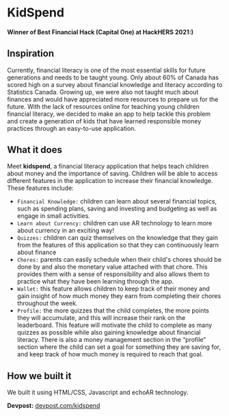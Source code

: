 # KidSpend
#### Winner of Best Financial Hack (Capital One) at HackHERS 2021:)

## Inspiration
Currently, financial literacy is one of the most essential skills for future generations and needs to be taught young. Only about 60% of Canada has scored high on a survey about financial knowledge and literacy according to Statistics Canada.  Growing up, we were also not taught much about finances and would have appreciated more resources to prepare us for the future. With the lack of resources online for teaching young children financial literacy, we decided to make an app to help tackle this problem and create a generation of kids that have learned responsible money practices through an easy-to-use application. 

## What it does
Meet **kidspend**, a financial literacy application that helps teach children about money and the importance of saving.  Children will be able to access different features in the application to increase their financial knowledge.  These features include:
- `Financial Knowledge:` children can learn about several financial topics, such as spending plans, saving and investing and budgeting as well as engage in small activities. 
- `Learn about Currency:`  children can use AR technology to learn more about currency in an exciting way!
- `Quizzes:`  children can quiz themselves on the knowledge that they gain from the features of this application so that they can continuously learn about finance
- `Chores:`  parents can easily schedule when their child's chores should be done by and also the monetary value attached with that chore. This provides them with a sense of responsibility and also allows them to practice what they have been learning through the app. 
- `Wallet:`  this feature allows children to keep track of their money and gain insight of how much money they earn from completing their chores throughout the week.  
- `Profile:`  the more quizzes that the child completes, the more points they will accumulate, and this will increase their rank on the leaderboard. This feature will motivate the child to complete as many quizzes as possible while also gaining knowledge about financial literacy. There is also a money management section in the “profile” section where the child can set a goal for something they are saving for, and keep track of how much money is required to reach that goal.

## How we built it
We built it using HTML/CSS, Javascript and echoAR technology.

**Devpost:** [devpost.com/kidspend](https://devpost.com/software/kidspend)
